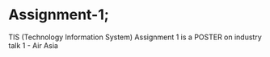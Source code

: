 # Assignment-1;
TIS (Technology Information System)
Assignment 1 is a POSTER on industry talk 1 - Air Asia
